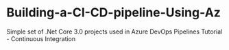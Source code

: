 # Building-a-CI-CD-pipeline-Using-Az
Simple set of .Net Core 3.0 projects used in Azure DevOps Pipelines Tutorial - Continuous Integration 
